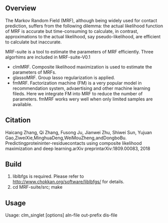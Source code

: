 ## Overview
The Markov Random Field (MRF), although being widely used for contact prediction, suffers from the following dilemma: the actual likelihood function of MRF is accurate but time-consuming to calculate, in contrast, approximations to the actual likelihood, say pseudo-likelihood, are efficient to calculate but inaccurate.

MRF-suite is a tool to estimate the parameters of MRF efficiently. Three algorhims are included in MRF-suite-V0.1

- clmMRF. Composite likelihood maximization is used to estimate the parameters of MRFs.
- glassoMRF. Group lasso regularization is applied.
- fmMRF. Factorization machine (FM) is a very popular model in recommendation system, advaertising and other machine learning fileds. Here  we integrate FM into MRF to reduce the number of parameters. fmMRF works wery well when only limited samples are available.

## Citation
Haicang Zhang, Qi Zhang, Fusong Ju, Jianwei Zhu, Shiwei Sun, Yujuan Gao,ZiweiXie,MinghuaDeng,WeiMouZheng,andDongboBu. Predictingproteininter-residuecontacts using composite likelihood maximization and deep learning.arXiv preprintarXiv:1809.00083, 2018

## Build
1. liblbfgs is required. Please refer to http://www.chokkan.org/software/liblbfgs/ for details.
2. cd MRF-suite/src; make

## Usage
Usage: clm_singlet [options] aln-file out-prefix dis-file
